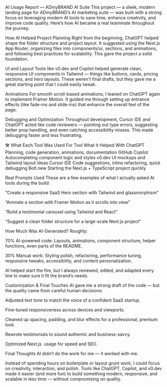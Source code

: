 AI Usage Report — ADmyBRAND AI Suite
This project — a sleek, modern landing page for ADmyBRAND’s AI marketing suite — was built with a strong focus on leveraging modern AI tools to save time, enhance creativity, and improve code quality. Here’s how AI became a real teammate throughout the journey.

How AI Helped
 Project Planning
Right from the beginning, ChatGPT helped shape the folder structure and project layout. It suggested using the Next.js App Router, organizing files into components/ui, sections, and animations, and following best practices for scalability. This gave the project a solid foundation.

 UI and Layout
Tools like v0.dev and Copilot helped generate clean, responsive UI components in Tailwind — things like buttons, cards, pricing sections, and hero layouts. These weren't final drafts, but they gave me a great starting point that I could easily tweak.

 Animations
For smooth scroll-based animations, I leaned on ChatGPT again to implement Framer Motion. It guided me through setting up entrance effects (like fade-ins and slide-ins) that enhance the overall feel of the page.

 Debugging and Optimization
Throughout development, Cursor IDE and ChatGPT acted like code reviewers — pointing out type errors, suggesting better prop handling, and even catching accessibility misses. This made debugging faster and less frustrating.

🛠 What Each Tool Was Used For
Tool	What It Helped With
ChatGPT	Planning, code generation, animations, documentation
GitHub Copilot	Autocompleting component logic and styles
v0.dev	UI mockups and Tailwind layout ideas
Cursor IDE	Code suggestions, inline refactoring, quick debugging
Bolt.new	Starting the Next.js + TypeScript project quickly

 Real Prompts Used
These are a few examples of what I actually asked AI tools during the build:

“Create a responsive SaaS Hero section with Tailwind and glassmorphism”

“Animate a section with Framer Motion as it scrolls into view”

“Build a testimonial carousel using Tailwind and React”

“Suggest a clean folder structure for a large-scale Next.js project”

 How Much Was AI-Generated?
Roughly:

70% AI-powered code: Layouts, animations, component structure, helper functions, even parts of the README.

30% Manual work: Styling polish, refactoring, performance tuning, responsive tweaks, accessibility, and content personalization.

AI helped start the fire, but I always reviewed, edited, and adapted every line to make sure it fit the brand’s needs.

 Customization & Final Touches
AI gave me a strong draft of the code — but the quality came from careful human decisions:

Adjusted text tone to match the voice of a confident SaaS startup.

Fine-tuned responsiveness across devices and viewports.

Cleaned up spacing, padding, and blur effects for a professional, premium look.

Rewrote testimonials to sound authentic and business-savvy.

Optimized Next.js <Image> usage for speed and SEO.

 Final Thoughts
AI didn’t do the work for me — it worked with me.

Instead of spending hours on boilerplate or layout grunt work, I could focus on creativity, interaction, and polish. Tools like ChatGPT, Copilot, and v0.dev made it easier (and more fun) to build something modern, responsive, and scalable in less time — without compromising on quality.

